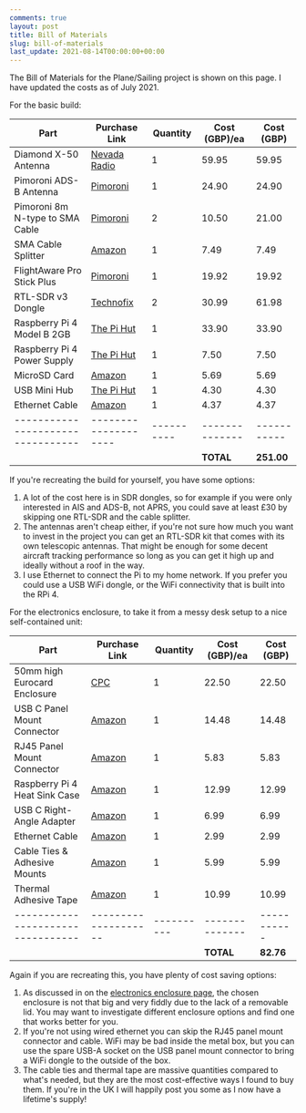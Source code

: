 ```yaml
---
comments: true
layout: post
title: Bill of Materials
slug: bill-of-materials
last_update: 2021-08-14T00:00:00+00:00
---
```


The Bill of Materials for the Plane/Sailing project is shown on this page. I have updated the costs as of July 2021.

For the basic build:

| Part                              | Purchase Link        | Quantity  | Cost (GBP)/ea | Cost (GBP) |
|---------------------------------  |--------------------  |---------- |-------------- |----------- |
| Diamond X-50 Antenna              | [Nevada Radio][1]    | 1         | 59.95         | 59.95      |
| Pimoroni ADS-B Antenna            | [Pimoroni][2]        | 1         | 24.90         | 24.90      |
| Pimoroni 8m N-type to SMA Cable   | [Pimoroni][3]        | 2         | 10.50         | 21.00      |
| SMA Cable Splitter                | [Amazon][4]          | 1         | 7.49          | 7.49       |
| FlightAware Pro Stick Plus        | [Pimoroni][5]        | 1         | 19.92         | 19.92      |
| RTL-SDR v3 Dongle                 | [Technofix][6]       | 2         | 30.99         | 61.98      |
| Raspberry Pi 4 Model B 2GB        | [The Pi Hut][7]      | 1         | 33.90         | 33.90      |
| Raspberry Pi 4 Power Supply       | [The Pi Hut][10]     | 1         | 7.50          | 7.50       |
| MicroSD Card                      | [Amazon][11]         | 1         | 5.69          | 5.69       |
| USB Mini Hub                      | [The Pi Hut][8]      | 1         | 4.30          | 4.30       |
| Ethernet Cable                    | [Amazon][9]          | 1         | 4.37          | 4.37       |
|---------------------------------  |--------------------  |---------- |-------------- |----------- |
|                                   |                      |           | **TOTAL**     | **251.00** |

If you're recreating the build for yourself, you have some options:

1. A lot of the cost here is in SDR dongles, so for example if you were only interested in AIS and ADS-B, not APRS, you could save at least £30 by skipping one RTL-SDR and the cable splitter.
2. The antennas aren't cheap either, if you're not sure how much you want to invest in the project you can get an RTL-SDR kit that comes with its own telescopic antennas. That might be enough for some decent aircraft tracking performance so long as you can get it high up and ideally without a roof in the way.
3. I use Ethernet to connect the Pi to my home network. If you prefer you could use a USB WiFi dongle, or the WiFi connectivity that is built into the RPi 4.

For the electronics enclosure, to take it from a messy desk setup to a nice self-contained unit:

| Part                              | Purchase Link        | Quantity  | Cost (GBP)/ea | Cost (GBP) |
|---------------------------------  |--------------------  |---------- |-------------- |----------- |
| 50mm high Eurocard Enclosure      | [CPC][21]            | 1         | 22.50         | 22.50      |
| USB C Panel Mount Connector       | [Amazon][22]         | 1         | 14.48         | 14.48      |
| RJ45 Panel Mount Connector        | [Amazon][23]         | 1         | 5.83          | 5.83       |
| Raspberry Pi 4 Heat Sink Case     | [Amazon][24]         | 1         | 12.99         | 12.99      |
| USB C Right-Angle Adapter         | [Amazon][25]         | 1         | 6.99          | 6.99       |
| Ethernet Cable                    | [Amazon][26]         | 1         | 2.99          | 2.99       |
| Cable Ties & Adhesive Mounts      | [Amazon][27]         | 1         | 5.99          | 5.99       |
| Thermal Adhesive Tape             | [Amazon][28]         | 1         | 10.99         | 10.99      |
|---------------------------------  |--------------------  |---------- |-------------- |----------- |
|                                   |                      |           | **TOTAL**     | **82.76**  |

Again if you are recreating this, you have plenty of cost saving options:

1. As discussed in on the [electronics enclosure page](/hardware/planesailing/electronics-enclosure), the chosen enclosure is not that big and very fiddly due to the lack of a removable lid. You may want to investigate different enclosure options and find one that works better for you.
2. If you're not using wired ethernet you can skip the RJ45 panel mount connector and cable. WiFi may be bad inside the metal box, but you can use the spare USB-A socket on the USB panel mount connector to bring a WiFi dongle to the outside of the box.
3. The cable ties and thermal tape are massive quantities compared to what's needed, but they are the most cost-effective ways I found to buy them. If you're in the UK I will happily post you some as I now have a lifetime's supply!


[1]: https://www.nevadaradio.co.uk/product/diamond-x-50/
[2]: https://shop.pimoroni.com/products/ads-b-1090-mhz-antenna-0-6m-5-5dbi
[3]: https://shop.pimoroni.com/products/type-n-male-to-sma-male-cable-for-ads-b-antenna?variant=31058670026835
[4]: https://www.amazon.co.uk/Bingfu-Antenna-Adapter-Splitter-Cellular/dp/B086JB79HT/
[5]: https://shop.pimoroni.com/products/pro-stick-plus-high-performance-usb-sdr-ads-b-receiver
[6]: https://shop.technofix.uk/sdr/usb-rtl-sdr-sticks/super-stable-1ppm-tcxo-r820t2-tuner-rtl2832u-rtl-sdr-com-usb-stick-version-3
[7]: https://thepihut.com/collections/raspberry-pi/products/raspberry-pi-4-model-b?variant=20064052674622
[8]: https://thepihut.com/products/usb-mini-hub-with-power-switch
[9]: https://www.amazon.co.uk/gp/product/B004WCURXM/
[10]: https://thepihut.com/collections/raspberry-pi-power-supplies/products/raspberry-pi-psu-uk
[11]: https://www.amazon.co.uk/Kingston-microSD-SDCS2-Adapter-Included/dp/B07YGZQ4H8/ref=sr_1_9?dchild=1&keywords=microsd&qid=1627920412&sr=8-9

[21]: https://cpc.farnell.com/hammond/1455t2202bk/extruded-enclosure-black/dp/EN84361?ost=1455t2202bk
[22]: https://www.amazon.co.uk/Duttek-USB2-0-Female-Extension-Motorcycle/dp/B08LVRMY7K/
[23]: https://www.amazon.co.uk/luosh-Connector-Ethernet-Extension-Interface/dp/B08GYGHYFC/
[24]: https://www.amazon.co.uk/Geekworm-Raspberry-Enclosure-Dissipation-fan-Black/dp/B07VD5L1VY/
[25]: https://www.amazon.co.uk/Adapter-Cellularize-Degree-Extension-Nintendo/dp/B07M75JXS1/
[26]: https://www.amazon.co.uk/C2G-Booted-Unshielded-Network-Patch-Black/dp/B00H7CPXEW/
[27]: https://www.amazon.co.uk/Adhesive-Self-Locking-Mounting-Organizer-Management/dp/B08Q31X748/
[28]: https://www.amazon.co.uk/GCCL-Thermal-Adhesive-Compound-Conductive/dp/B08H7QFN4J/